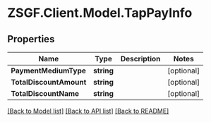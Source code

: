# ZSGF.Client.Model.TapPayInfo

## Properties

Name | Type | Description | Notes
------------ | ------------- | ------------- | -------------
**PaymentMediumType** | **string** |  | [optional] 
**TotalDiscountAmount** | **string** |  | [optional] 
**TotalDiscountName** | **string** |  | [optional] 

[[Back to Model list]](../../README.md#documentation-for-models) [[Back to API list]](../../README.md#documentation-for-api-endpoints) [[Back to README]](../../README.md)

